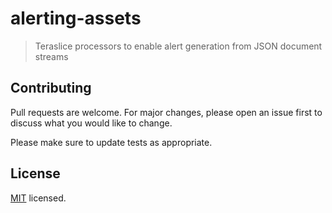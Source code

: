 # alerting-assets

> Teraslice processors to enable alert generation from JSON document streams

## Contributing

Pull requests are welcome. For major changes, please open an issue first to discuss what you would like to change.

Please make sure to update tests as appropriate.

## License

[MIT](./LICENSE) licensed.
